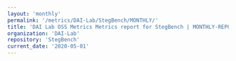 ```yaml
---
layout: 'monthly'
permalink: '/metrics/DAI-Lab/StegBench/MONTHLY/'
title: 'DAI Lab OSS Metrics Metrics report for StegBench | MONTHLY-REPORT-2020-05-01'
organization: 'DAI-Lab'
repository: 'StegBench'
current_date: '2020-05-01'
---
```

